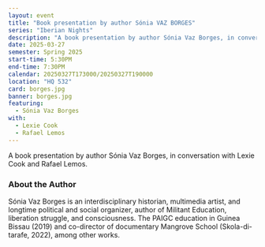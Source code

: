 ```yaml
---
layout: event
title: "Book presentation by author Sónia VAZ BORGES"
series: "Iberian Nights"
description: "A book presentation by author Sónia Vaz Borges, in conversation with Lexie Cook and Rafael Lemos."
date: 2025-03-27
semester: Spring 2025
start-time: 5:30PM
end-time: 7:30PM
calendar: 20250327T173000/20250327T190000
location: "HQ 532"
card: borges.jpg
banner: borges.jpg
featuring:
  - Sónia Vaz Borges
with:
  - Lexie Cook
  - Rafael Lemos
---
```


A book presentation by author Sónia Vaz Borges, in conversation with Lexie Cook and Rafael Lemos.

### About the Author

Sónia Vaz Borges is an interdisciplinary historian, multimedia artist, and longtime political and social organizer, author of Militant Education, liberation struggle, and consciousness. The PAIGC education in Guinea Bissau (2019) and co-director of documentary Mangrove School (Skola-di-tarafe, 2022), among other works.
